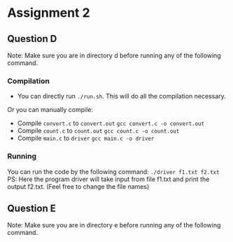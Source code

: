 # Assignment 2

## Question D
Note: Make sure you are in directory d before running any of the following command.

### Compilation
- You can directly run ```./run.sh```. This will do all the compilation necessary.

Or you can manually compile:

- Compile ```convert.c``` to ```convert.out``` ```gcc convert.c -o convert.out```
- Compile ```count.c``` to ```count.out``` ```gcc count.c -o count.out```
- Compile ```main.c``` to ```driver``` ```gcc main.c -o driver```

### Running
You can run the code by the following command: ```./driver f1.txt f2.txt```
PS: Here the program driver will take input from file f1.txt and print the output f2.txt. (Feel free to change the file names)

## Question E
Note: Make sure you are in directory e before running any of the following command.